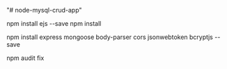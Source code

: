 "# node-mysql-crud-app" 

npm install ejs --save
npm install

npm install express mongoose body-parser cors jsonwebtoken bcryptjs --save

npm audit fix
